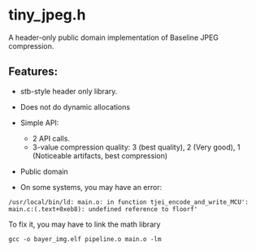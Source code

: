 tiny_jpeg.h
===========

A header-only public domain implementation of Baseline JPEG compression.

Features:
---------

- stb-style header only library.
- Does not do dynamic allocations
- Simple API:
    - 2 API calls.
    - 3-value compression quality: 3 (best quality), 2 (Very good), 1 (Noticeable artifacts, best compression)
- Public domain

- On some systems, you may have an error:

``/usr/local/bin/ld: main.o: in function tjei_encode_and_write_MCU':
main.c:(.text+0xeb8): undefined reference to floorf'``

To fix it, you may have to link the math library

``gcc -o bayer_img.elf pipeline.o main.o -lm``

